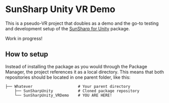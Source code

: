 # SunSharp Unity VR Demo
This is a pseudo-VR project that doubles as a demo and the go-to testing and development setup of the [SunSharp for Unity](https://github.com/Sotakebk/SunSharp) package.

Work in progress!
## How to setup
Instead of installing the package as you would through the Package Manager, the project references it as a local directory. This means that both repositories should be located in one parent folder, like this:

    ├── Whatever                    # Your parent directory
        ├── SunSharpUnity           # Cloned package repository
        └── SunSharpUnity_VRDemo    # YOU ARE HERE!
